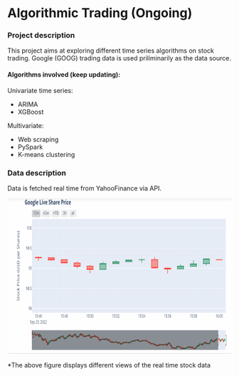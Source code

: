 # Algorithmic Trading (Ongoing)


### Project description
This project aims at exploring different time series algorithms on stock trading. 
Google (GOOG) trading data is used priliminarily as the data source.

#### Algorithms involved (keep updating):
Univariate time series:
  - ARIMA <br>
  - XGBoost <br>
  
Multivariate:<br> 
  - Web scraping<br> 
  - PySpark<br> 
  - K-means clustering 

### Data description
Data is fetched real time from YahooFinance via API. <br>

<img src="https://github.com/yovalishere/Finance/blob/main/AIgorithm%20Trading/demo_live.gif" width="700" height="350" />

*The above figure displays different views of the real time stock data 
